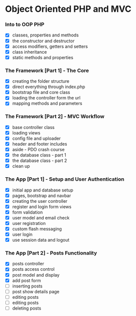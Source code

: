 # Object Oriented PHP and MVC


### Into to OOP PHP

- [x] classes, properties and methods
- [x] the constructor and destructor
- [x] access modifiers, getters and setters
- [x] class inheritance
- [x] static methods and properties

### The Framework [Part 1] - The Core

- [x] creating the folder structure
- [x] direct everything through index.php
- [x] bootstrap file and core class
- [x] loading the controller form the url
- [x] mapping methods and parameters

### The Framework [Part 2] - MVC Workflow

- [x] base controller class
- [x] loading views
- [x] config file and uploader
- [x] header and footer includes
- [x] aside - PDO crash course
- [x] the database class - part 1
- [x] the database class - part 2
- [x] clean up

### The App [Part 1] - Setup and User Authentication

- [x] initial app and database setup
- [x] pages, bootstrap and navbar
- [x] creating the user controller
- [x] register and login form views
- [x] form validation
- [x] user model and email check
- [x] user registration
- [x] custom flash messaging
- [x] user login
- [x] use session data and logout

### The App [Part 2] - Posts Functionality

- [x] posts controller
- [x] posts access control
- [x] post model and display
- [x] add post form
- [ ] inserting posts
- [ ] post show details page
- [ ] editing posts
- [ ] editing posts
- [ ] deleting posts
